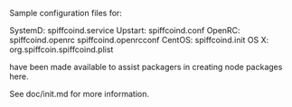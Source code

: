 Sample configuration files for:

SystemD: spiffcoind.service
Upstart: spiffcoind.conf
OpenRC:  spiffcoind.openrc
         spiffcoind.openrcconf
CentOS:  spiffcoind.init
OS X:    org.spiffcoin.spiffcoind.plist

have been made available to assist packagers in creating node packages here.

See doc/init.md for more information.
